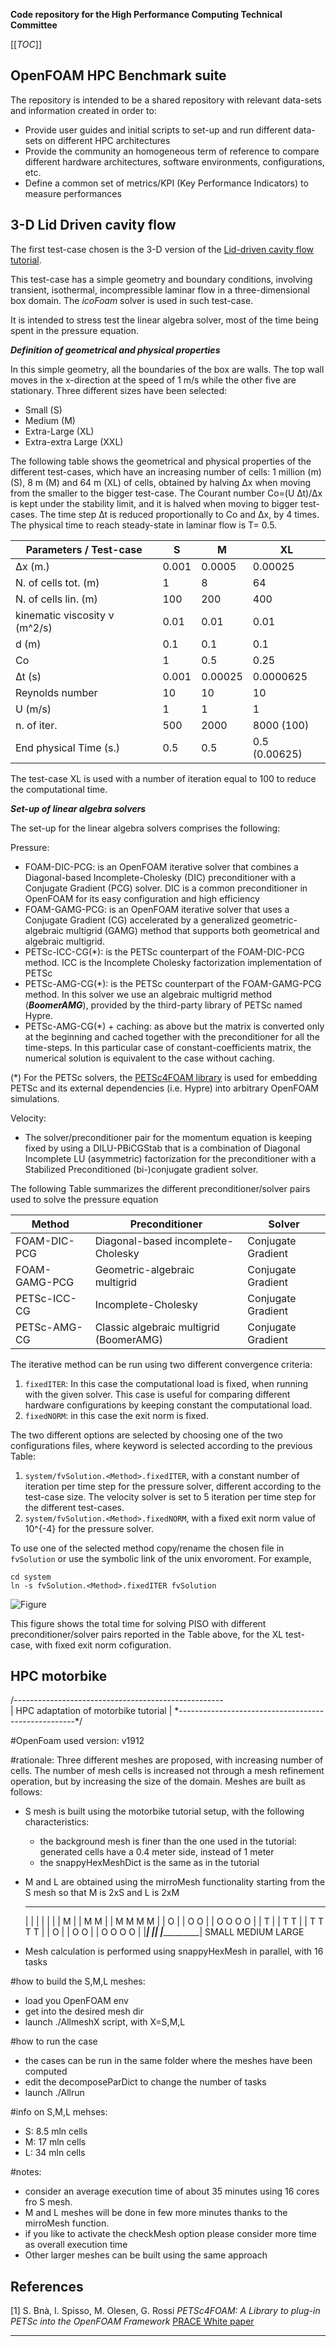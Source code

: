 **Code repository for the High Performance Computing Technical Committee**

[[_TOC_]]

## OpenFOAM HPC Benchmark suite

The repository is intended to be a shared repository with relevant data-sets and information created in order to:

- Provide user guides and initial scripts to set-up and run different data-sets on different HPC architectures
- Provide the community an homogeneous term of reference to compare different hardware architectures, software environments, configurations, etc.
- Define a common set of metrics/KPI (Key Performance Indicators) to measure performances


## 3-D Lid Driven cavity flow

[//]: <>  (**3-D Lid Driven cavity flow**)


The first test-case chosen is the 3-D version of the [Lid-driven cavity flow tutorial](https://www.openfoam.com/documentation/tutorial-guide/tutorialse2.php).

This test-case has a simple geometry and boundary conditions, involving transient, isothermal, incompressible laminar flow in a three-dimensional box domain. The *icoFoam* solver is used in such test-case.

It is intended to stress test the linear algebra solver, most of the time being spent in the pressure equation.

***Definition of geometrical and physical properties***

In this simple geometry, all the boundaries of the box are walls. The top wall moves in the x-direction at the speed of 1 m/s while the other five are stationary.
Three different sizes have been selected:

- Small (S)
- Medium (M)
- Extra-Large (XL)
- Extra-extra Large (XXL)

The following table shows the geometrical and physical properties of the different test-cases, which have an increasing number of cells: 1 million (m) (S), 8 m (M) and 64 m (XL) of cells, obtained by halving ∆x when moving from the smaller to the bigger test-case.
The Courant number Co=(U ∆t)/∆x is kept under the stability limit, and it is halved when moving to bigger test-cases.
The time step ∆t is reduced proportionally to Co and ∆x, by 4 times. The physical time to reach steady-state in laminar flow is T= 0.5.


| Parameters / Test-case     |    **S**  | **M** | **XL** |
|----------------------------|-----------|-------|--------|
|   ∆x (m.)                  |  0.001    | 0.0005| 0.00025|
| N. of cells tot. (m)       | 1         | 8     |  64    |
| N. of cells lin. (m)       | 100       | 200   | 400    |
| kinematic viscosity ν (m^2/s)| 0.01    | 0.01  | 0.01   |
| d (m)                      | 0.1       | 0.1   | 0.1    |
| Co                         | 1         | 0.5   | 0.25   |
| ∆t (s)                     | 0.001     |0.00025|0.0000625|
| Reynolds number            | 10        | 10    | 10     |
| U (m/s)                    | 1         | 1     | 1      |
| n. of iter.                | 500       | 2000  | 8000 (100) |
| End physical Time (s.)   | 0.5       | 0.5   | 0.5 (0.00625)|

The test-case XL is used with a number of iteration equal to 100 to reduce the computational time.

***Set-up of linear algebra solvers***

The set-up for the linear algebra solvers comprises the following:

Pressure:
- FOAM-DIC-PCG: is an OpenFOAM iterative solver that combines a Diagonal-based Incomplete-Cholesky (DIC) preconditioner with a Conjugate Gradient (PCG) solver. DIC is a common preconditioner in OpenFOAM for its easy configuration and high efficiency
- FOAM-GAMG-PCG: is an OpenFOAM iterative solver that uses a Conjugate Gradient (CG) accelerated by a generalized geometric-algebraic  multigrid (GAMG) method that supports both geometrical and algebraic multigrid.
- PETSc-ICC-CG(*):  is the PETSc counterpart of the FOAM-DIC-PCG method. ICC is the Incomplete Cholesky factorization implementation of PETSc
- PETSc-AMG-CG(*):  is the PETSc counterpart of the FOAM-GAMG-PCG method.  In this solver we use an algebraic multigrid method (***BoomerAMG***), provided by the third-party library of PETSc named Hypre.
- PETSc-AMG-CG(*) + caching: as above but the matrix is converted only at the beginning and cached together with the preconditioner for all the time-steps. In this particular case of constant-coefficients matrix, the numerical solution is equivalent to the case without caching.

(*) For the PETSc solvers, the [PETSc4FOAM library][readme petscfoam]
is used for embedding PETSc and its external dependencies (i.e. Hypre) into arbitrary OpenFOAM simulations.

Velocity:
- The solver/preconditioner pair for the momentum equation is keeping fixed by using a DILU-PBiCGStab that is a combination of Diagonal Incomplete LU (asymmetric) factorization for the preconditioner with a Stabilized Preconditioned (bi-)conjugate gradient solver.

The following Table summarizes the different preconditioner/solver pairs used to solve the pressure equation

| Method        | Preconditioner                         | Solver
| ------        | ------                                 | -----
| FOAM-DIC-PCG  | Diagonal-based incomplete-Cholesky     | Conjugate Gradient
| FOAM-GAMG-PCG | Geometric-algebraic multigrid          | Conjugate Gradient
| PETSc-ICC-CG  | Incomplete-Cholesky                    | Conjugate Gradient
| PETSc-AMG-CG  | Classic algebraic multigrid (BoomerAMG)| Conjugate Gradient

The iterative method can be run using two different convergence criteria:

1. `fixedITER`: In this case the computational load is fixed, when running with the given solver.
   This case is useful for comparing different hardware configurations by keeping constant the computational load.
2. `fixedNORM`: in this case the exit norm is fixed.

The two different options are selected by choosing one of the two configurations files, where <Method> keyword is selected according to the previous Table:

1. `system/fvSolution.<Method>.fixedITER`, with a constant number of iteration per time step for the pressure solver, different according to the test-case size. The velocity solver is set to 5 iteration per time step for the different test-cases.
2. `system/fvSolution.<Method>.fixedNORM`, with a fixed exit norm value of 10^{-4} for the pressure solver.

To use one of the selected method copy/rename the chosen file in
`fvSolution` or use the symbolic link of the unix envoroment.
For example,
```
cd system
ln -s fvSolution.<Method>.fixedITER fvSolution
```

![Figure](Lid_driven_cavity-3d/assets/time_3d.png "total time for PISO solver, XL Test case")

This figure shows the total time for solving PISO with different preconditioner/solver pairs reported in the Table above, for the XL test-case, with fixed exit norm cofiguration. 

## HPC motorbike

/*----------------------------------------------------*\
|       HPC adaptation of motorbike tutorial           |
\*----------------------------------------------------*/

#OpenFoam used version:
v1912

#rationale:
Three different meshes are proposed, with increasing number of cells. The number of mesh 
cells is increased not through a mesh refinement operation, but by increasing the size of
the domain.
Meshes are built as follows:

- S mesh is built using the motorbike tutorial setup, with the following characteristics:
    * the background mesh is finer than the one used in the tutorial: generated cells have
      a 0.4 meter side, instead of 1 meter
    * the snappyHexMeshDict is the same as in the tutorial
- M and L are obtained using the mirroMesh functionality starting from the S mesh so that 
  M is 2xS and L is 2xM
    ___         ______         ____________ 
   |   |       |      |       |            |
   | M |       | M  M |       | M  M  M  M |
   | O |       | O  O |       | O  O  O  O |
   | T |       | T  T |       | T  T  T  T |
   | O |       | O  O |       | O  O  O  O |
   |___|       |______|       |____________|
   SMALL        MEDIUM            LARGE            
   
- Mesh calculation is performed using snappyHexMesh in parallel, with 16 tasks   
   
#how to build the S,M,L meshes:
- load you OpenFOAM env
- get into the desired mesh dir
- launch ./AllmeshX script, with X=S,M,L

#how to run the case
- the cases can be run in the same folder where the meshes have been computed
- edit the decomposeParDict to change the number of tasks 
- launch ./Allrun

#info on S,M,L mehses:
- S: 8.5 mln cells
- M: 17 mln cells
- L: 34 mln cells

#notes:
- consider an average execution time of about 35 minutes using 16 cores fro S mesh.
- M and L meshes will be done in few more minutes thanks to the mirroMesh function.
- if you like to activate the checkMesh option please consider more time as overall execution time
- Other larger meshes can be built using the same approach


## References

[1] S. Bnà, I. Spisso, M. Olesen, G. Rossi *PETSc4FOAM: A Library to plug-in PETSc into the OpenFOAM
Framework* [PRACE White paper](https://prace-ri.eu/wp-content/uploads/WP294-PETSc4FOAM-A-Library-to-plug-in-PETSc-into-the-OpenFOAM-Framework.pdf)

----

[repo petscfoam]: https://develop.openfoam.com/modules/external-solver/
[readme petscfoam]: https://develop.openfoam.com/modules/external-solver/-/blob/develop/README.md
